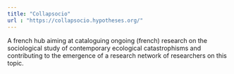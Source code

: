 ```yaml
---
title: "Collapsocio"
url : "https://collapsocio.hypotheses.org/"
---
```


A french hub aiming at cataloguing ongoing (french) research on the sociological study of contemporary ecological catastrophisms and contributing to the emergence of a research network of researchers on this topic.

